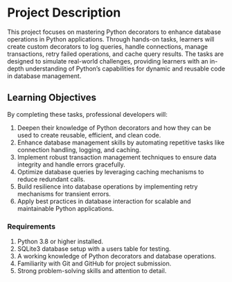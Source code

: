 # Project Description
This project focuses on mastering Python decorators to enhance database operations in Python applications. Through hands-on tasks, learners will create custom decorators to log queries, handle connections, manage transactions, retry failed operations, and cache query results. The tasks are designed to simulate real-world challenges, providing learners with an in-depth understanding of Python’s capabilities for dynamic and reusable code in database management.

## Learning Objectives
By completing these tasks, professional developers will:

1. Deepen their knowledge of Python decorators and how they can be used to create reusable, efficient, and clean code.
2. Enhance database management skills by automating repetitive tasks like connection handling, logging, and caching.
3. Implement robust transaction management techniques to ensure data integrity and handle errors gracefully.
4. Optimize database queries by leveraging caching mechanisms to reduce redundant calls.
5. Build resilience into database operations by implementing retry mechanisms for transient errors.
6. Apply best practices in database interaction for scalable and maintainable Python applications.

### Requirements
1. Python 3.8 or higher installed.
2. SQLite3 database setup with a users table for testing.
3. A working knowledge of Python decorators and database operations.
4. Familiarity with Git and GitHub for project submission.
5. Strong problem-solving skills and attention to detail.